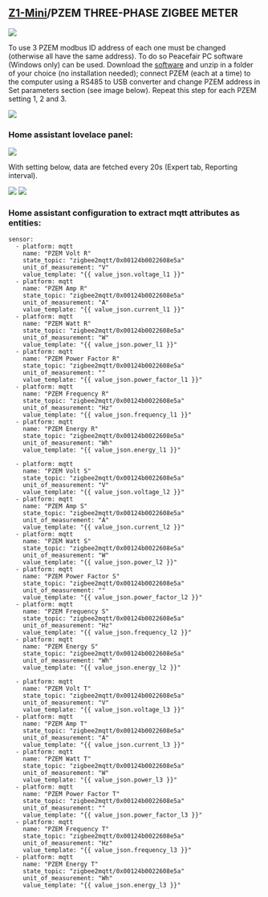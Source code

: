 ## [Z1-Mini](https://gio-dot.github.io/Z1-Mini/)/PZEM THREE-PHASE ZIGBEE METER

<img src="https://github.com/Gio-dot/Z1-Mini/blob/gh-pages/images/Z1%20Mini-3xPZEM-016_bb-900PX.png?raw=true">

To use 3 PZEM modbus ID address of each one must be changed (otherwise all have the same address). To do so Peacefair PC software (Windows only) can be used.
Download the [software](https://github.com/Gio-dot/Z1-Mini/blob/gh-pages/docs/PZEM014%2C016-Master-English.zip) and unzip in a folder of your choice (no installation needed); connect PZEM (each at a time) to the computer using a RS485 to USB converter and change PZEM address in Set parameters section (see image below). Repeat this step for each PZEM setting 1, 2 and 3.

<img src="https://github.com/Gio-dot/Z1-Mini/blob/gh-pages/images/2021-02-23%2011_22_35-PZEM014%20Master%20-%20Ningbo%20Peacefair%20Electronic%20Technology%20Co.,Ltd.png?raw=true">

### Home assistant lovelace panel:

<img src="https://github.com/Gio-dot/Z1-Mini/blob/gh-pages/images/PZEM-Zigbee-trifase-lovelace.png?raw=true">

With setting below, data are fetched every 20s (Expert tab, Reporting interval).

<img src="https://github.com/Gio-dot/Z1-Mini/blob/gh-pages/images/Firmware%20configurator%203xpzem.png?raw=true">

<img src="https://github.com/Gio-dot/Z1-Mini/blob/gh-pages/images/Firmware%20configurator%203xpzem-expert.png?raw=true">

### Home assistant configuration to extract mqtt attributes as entities:

 ```
 sensor:
   - platform: mqtt
     name: "PZEM Volt R"
     state_topic: "zigbee2mqtt/0x00124b0022608e5a"
     unit_of_measurement: "V"
     value_template: "{{ value_json.voltage_l1 }}"
   - platform: mqtt
     name: "PZEM Amp R"
     state_topic: "zigbee2mqtt/0x00124b0022608e5a"
     unit_of_measurement: "A"
     value_template: "{{ value_json.current_l1 }}"
   - platform: mqtt
     name: "PZEM Watt R"
     state_topic: "zigbee2mqtt/0x00124b0022608e5a"
     unit_of_measurement: "W"
     value_template: "{{ value_json.power_l1 }}"
   - platform: mqtt
     name: "PZEM Power Factor R"
     state_topic: "zigbee2mqtt/0x00124b0022608e5a"
     unit_of_measurement: ""
     value_template: "{{ value_json.power_factor_l1 }}"
   - platform: mqtt
     name: "PZEM Frequency R"
     state_topic: "zigbee2mqtt/0x00124b0022608e5a"
     unit_of_measurement: "Hz"
     value_template: "{{ value_json.frequency_l1 }}" 
   - platform: mqtt
     name: "PZEM Energy R"
     state_topic: "zigbee2mqtt/0x00124b0022608e5a"
     unit_of_measurement: "Wh"
     value_template: "{{ value_json.energy_l1 }}"  

   - platform: mqtt
     name: "PZEM Volt S"
     state_topic: "zigbee2mqtt/0x00124b0022608e5a"
     unit_of_measurement: "V"
     value_template: "{{ value_json.voltage_l2 }}"
   - platform: mqtt
     name: "PZEM Amp S"
     state_topic: "zigbee2mqtt/0x00124b0022608e5a"
     unit_of_measurement: "A"
     value_template: "{{ value_json.current_l2 }}"
   - platform: mqtt
     name: "PZEM Watt S"
     state_topic: "zigbee2mqtt/0x00124b0022608e5a"
     unit_of_measurement: "W"
     value_template: "{{ value_json.power_l2 }}"
   - platform: mqtt
     name: "PZEM Power Factor S"
     state_topic: "zigbee2mqtt/0x00124b0022608e5a"
     unit_of_measurement: ""
     value_template: "{{ value_json.power_factor_l2 }}"
   - platform: mqtt
     name: "PZEM Frequency S"
     state_topic: "zigbee2mqtt/0x00124b0022608e5a"
     unit_of_measurement: "Hz"
     value_template: "{{ value_json.frequency_l2 }}" 
   - platform: mqtt
     name: "PZEM Energy S"
     state_topic: "zigbee2mqtt/0x00124b0022608e5a"
     unit_of_measurement: "Wh"
     value_template: "{{ value_json.energy_l2 }}" 

   - platform: mqtt
     name: "PZEM Volt T"
     state_topic: "zigbee2mqtt/0x00124b0022608e5a"
     unit_of_measurement: "V"
     value_template: "{{ value_json.voltage_l3 }}"
   - platform: mqtt
     name: "PZEM Amp T"
     state_topic: "zigbee2mqtt/0x00124b0022608e5a"
     unit_of_measurement: "A"
     value_template: "{{ value_json.current_l3 }}"
   - platform: mqtt
     name: "PZEM Watt T"
     state_topic: "zigbee2mqtt/0x00124b0022608e5a"
     unit_of_measurement: "W"
     value_template: "{{ value_json.power_l3 }}"
   - platform: mqtt
     name: "PZEM Power Factor T"
     state_topic: "zigbee2mqtt/0x00124b0022608e5a"
     unit_of_measurement: ""
     value_template: "{{ value_json.power_factor_l3 }}"
   - platform: mqtt
     name: "PZEM Frequency T"
     state_topic: "zigbee2mqtt/0x00124b0022608e5a"
     unit_of_measurement: "Hz"
     value_template: "{{ value_json.frequency_l3 }}" 
   - platform: mqtt
     name: "PZEM Energy T"
     state_topic: "zigbee2mqtt/0x00124b0022608e5a"
     unit_of_measurement: "Wh"
     value_template: "{{ value_json.energy_l3 }}"   
    
    
  ```

